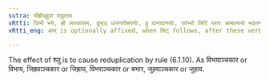 ```yaml
---
sutra: भीह्रीभृहुवां श्लुवच्च
vRtti: ञिभी भये, ह्री लज्जायाम्, डुभृञ् धारणपोषणयोः, हु दानादानयोः, एतेभ्यो लिटि परतः आम्प्रत्ययो भवतन्यतरस्याम्, श्लाविव चास्मिन्कार्यं भवति ॥
vRtti_eng: आम् is optionally affixed, when लिट् follows, after these verbs भी 'to fear' ह्री 'to be ashamed', भृ 'to nourish', हु 'to sacrifice'; and when आम् is affixed, the effect is as if there were श्लु elision and the roots belonged to _Hvadi_ class.

---
```

The effect of श्लु is to cause reduplication by rule (6.1.10). As विभयाञ्चकार or विभाय, जिह्रवाञ्चकार or जिह्राय, विभराञ्चकार or बभार, जुहवाञ्चकार or जुहाव.